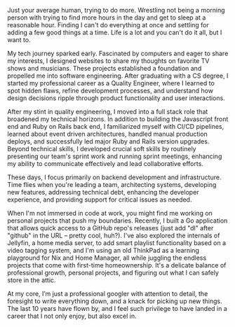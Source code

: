 Just your average human, trying to do more. Wrestling not being a morning person with trying to find more hours in the day and get to sleep at a reasonable hour. Finding I can't do everything at once and settling for adding a few good things at a time. Life is a lot and you can't do it all, but I want to.

My tech journey sparked early. Fascinated by computers and eager to share my interests, I designed websites to share my thoughts on favorite TV shows and musicians. These projects established a foundation and propelled me into software engineering. After graduating with a CS degree, I started my professional career as a Quality Engineer, where I learned to spot hidden flaws, refine development processes, and understand how design decisions ripple through product functionality and user interactions.

After my stint in quality engineering, I moved into a full stack role that broadened my technical horizons. In addition to building the Javascript front end and Ruby on Rails back end, I familiarized myself with CI/CD pipelines, learned about event driven architectures, handled manual production deploys, and successfully led major Ruby and Rails version upgrades. Beyond technical skills, I developed crucial soft skills by routinely presenting our team's sprint work and running sprint meetings, enhancing my ability to communicate effectively and lead collaborative efforts.

These days, I focus primarily on backend development and infrastructure. Time flies when you're leading a team, architecting systems, developing new features, addressing technical debt, enhancing the developer experience, and providing support for critical issues as needed.

When I'm not immersed in code at work, you might find me working on personal projects that push my boundaries. Recently, I built a Go application that allows quick access to a GitHub repo's releases (just add "dl" after "github" in the URL – pretty cool, huh?). I've also explored the internals of Jellyfin, a home media server, to add smart playlist functionality based on a video tagging system, and I'm using an old ThinkPad as a learning playground for Nix and Home Manager, all while juggling the endless projects that come with first-time homeownership. It's a delicate balance of professional growth, personal projects, and figuring out what I can safely store in the attic.

At my core, I’m just a professional googler with attention to detail, the foresight to write everything down, and a knack for picking up new things. The last 10 years have flown by, and I feel such privilege to have landed in a career that I not only enjoy, but also excel in.
